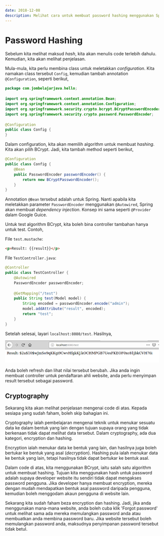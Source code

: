 ```yaml
---
date: 2018-12-08
description: Melihat cara untuk membuat password hashing menggunakan Spring Security dengan Spring Boot.
---
```


# Password Hashing

Sebelum kita melihat maksud *hash*, kita akan menulis code terlebih dahulu.
Kemudian, kita akan melihat penjelasan.

Mula-mula, kita perlu membina class untuk meletakkan *configuration*. Kita
namakan class tersebut `Config`, kemudian tambah annotation `@Configuration`,
seperti berikut,

```java
package com.jombelajarjava.hello;

import org.springframework.context.annotation.Bean;
import org.springframework.context.annotation.Configuration;
import org.springframework.security.crypto.bcrypt.BCryptPasswordEncoder;
import org.springframework.security.crypto.password.PasswordEncoder;

@Configuration
public class Config {
}
```

Dalam configuration, kita akan memilih algorithm untuk membuat *hashing*. Kita
akan pilih BCrypt. Jadi, kita tambah method seperti berikut,

```java
@Configuration
public class Config {
    @Bean
    public PasswordEncoder passwordEncoder() {
        return new BCryptPasswordEncoder();
    }
}
```

Annotation `@Bean` tersebut adalah untuk Spring. Nanti apabila kita meletakkan
parameter `PasswordEncoder` menggunakan `@Autowired`, Spring akan membuat
*dependency injection*. Konsep ini sama seperti `@Provider` dalam Google Guice.

Untuk test algorithm BCrypt, kita boleh bina controller tambahan hanya untuk
test. Contoh,

File `test.mustache`:

```html
<p>Result: {{result}}</p>
```

File `TestController.java`:

```java
@Controller
public class TestController {
    @Autowired
    PasswordEncoder passwordEncoder;

    @GetMapping("/test")
    public String test(Model model) {
        String encoded = passwordEncoder.encode("admin");
        model.addAttribute("result", encoded);
        return "test";
    }
}
```

Setelah selesai, layari `localhost:8080/test`. Hasilnya,

![Gambar result hash](img/hashed.png)

Anda boleh refresh dan lihat nilai tersebut berubah. Jika anda ingin membuat
controller untuk pendaftaran ahli website, anda perlu menyimpan result tersebut
sebagai password.

## Cryptography

Sekarang kita akan melihat penjelasan mengenai code di atas. Kepada sesiapa yang
sudah faham, boleh skip bahagian ini.

Cryptography ialah pembelajaran mengenai teknik untuk menukar sesuatu data ke
dalam bentuk yang lain dengan tujuan supaya orang yang tidak berkenaan tidak
dapat melihat data tersebut. Dalam cryptography, ada dua kategori, encryption
dan hashing.

Encryption ialah menukar data ke bentuk yang lain, dan hasilnya juga boleh
bertukar ke bentuk yang asal (*decryption*). Hashing pula ialah menukar data ke
bentuk yang lain, tetapi hasilnya tidak dapat bertukar ke bentuk asal.

Dalam code di atas, kita menggunakan BCrypt, iaitu salah satu algorithm untuk
membuat hashing. Tujuan kita menggunakan hash untuk password adalah supaya
developer website itu sendiri tidak dapat mengakses password pengguna. Jika
developer hanya membuat encryption, mereka dengan mudah mendapatkan bentuk asal
password daripada pengguna, kemudian boleh menggodam akaun pengguna di website
lain.

Sekarang kita sudah faham beza encryption dan hashing. Jadi, jika anda
menggunakan mana-mana website, anda boleh cuba klik 'Forgot password' untuk
melihat sama ada mereka memulangkan password anda atau membuatkan anda membina
password baru. Jika website tersebut boleh memulangkan password anda, maksudnya
penyimpanan password tersebut tidak betul.
